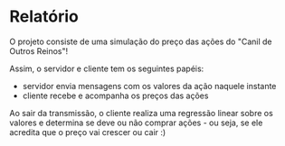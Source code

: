 # Relatório

O projeto consiste de uma simulação do preço das ações do "Canil de Outros Reinos"!

Assim, o servidor e cliente tem os seguintes papéis:
- servidor envia mensagens com os valores da ação naquele instante
- cliente recebe e acompanha os preços das ações

Ao sair da transmissão, o cliente realiza uma regressão linear sobre os valores e determina se deve ou não comprar ações - ou seja, se ele acredita que o preço vai crescer ou cair :)

